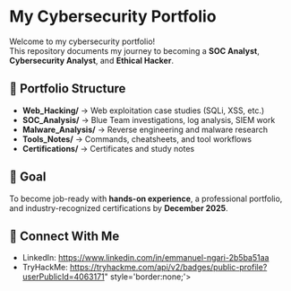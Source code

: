 # My Cybersecurity Portfolio

Welcome to my cybersecurity portfolio!  
This repository documents my journey to becoming a **SOC Analyst**, **Cybersecurity Analyst**, and **Ethical Hacker**.

## 📂 Portfolio Structure
- **Web_Hacking/** → Web exploitation case studies (SQLi, XSS, etc.)
- **SOC_Analysis/** → Blue Team investigations, log analysis, SIEM work
- **Malware_Analysis/** → Reverse engineering and malware research
- **Tools_Notes/** → Commands, cheatsheets, and tool workflows
- **Certifications/** → Certificates and study notes

## 🎯 Goal
To become job-ready with **hands-on experience**, a professional portfolio, and industry-recognized certifications by **December 2025**.

## 🔗 Connect With Me
- LinkedIn: https://www.linkedin.com/in/emmanuel-ngari-2b5ba51aa
- TryHackMe: https://tryhackme.com/api/v2/badges/public-profile?userPublicId=4063171" style='border:none;'></iframe>
